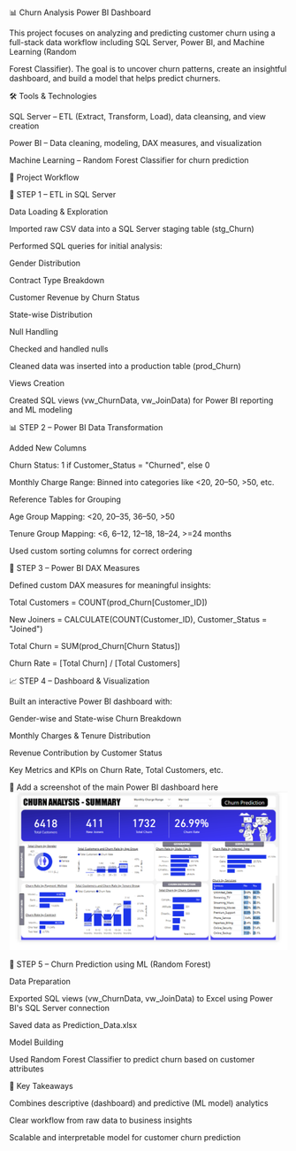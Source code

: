 📊 Churn Analysis Power BI Dashboard


This project focuses on analyzing and predicting customer churn using a full-stack data workflow including SQL Server, Power BI, and Machine Learning (Random 

Forest Classifier). The goal is to uncover churn patterns, create an insightful dashboard, and build a model that helps predict churners.


🛠️ Tools & Technologies

SQL Server – ETL (Extract, Transform, Load), data cleansing, and view creation

Power BI – Data cleaning, modeling, DAX measures, and visualization

Machine Learning – Random Forest Classifier for churn prediction


🚀 Project Workflow

📍 STEP 1 – ETL in SQL Server

Data Loading & Exploration

Imported raw CSV data into a SQL Server staging table (stg_Churn)

Performed SQL queries for initial analysis:

Gender Distribution

Contract Type Breakdown

Customer Revenue by Churn Status

State-wise Distribution

Null Handling

Checked and handled nulls

Cleaned data was inserted into a production table (prod_Churn)

Views Creation

Created SQL views (vw_ChurnData, vw_JoinData) for Power BI reporting and ML modeling


📊 STEP 2 – Power BI Data Transformation

Added New Columns

Churn Status: 1 if Customer_Status = "Churned", else 0

Monthly Charge Range: Binned into categories like <20, 20–50, >50, etc.

Reference Tables for Grouping

Age Group Mapping: <20, 20–35, 36–50, >50

Tenure Group Mapping: <6, 6–12, 12–18, 18–24, >=24 months

Used custom sorting columns for correct ordering



📐 STEP 3 – Power BI DAX Measures

Defined custom DAX measures for meaningful insights:

Total Customers = COUNT(prod_Churn[Customer_ID])

New Joiners = CALCULATE(COUNT(Customer_ID), Customer_Status = "Joined")

Total Churn = SUM(prod_Churn[Churn Status])

Churn Rate = [Total Churn] / [Total Customers]


📈 STEP 4 – Dashboard & Visualization

Built an interactive Power BI dashboard with:

Gender-wise and State-wise Churn Breakdown

Monthly Charges & Tenure Distribution

Revenue Contribution by Customer Status

Key Metrics and KPIs on Churn Rate, Total Customers, etc.

📸 Add a screenshot of the main Power BI dashboard here
![Dashboard View](https://github.com/BhartiGangwar/Churn-Analysis-Power-BI-Dashboard/blob/main/DemoScreenshot.png?raw=true)


🤖 STEP 5 – Churn Prediction using ML (Random Forest)

Data Preparation

Exported SQL views (vw_ChurnData, vw_JoinData) to Excel using Power BI's SQL Server connection

Saved data as Prediction_Data.xlsx

Model Building

Used Random Forest Classifier to predict churn based on customer attributes

📌 Key Takeaways

Combines descriptive (dashboard) and predictive (ML model) analytics

Clear workflow from raw data to business insights

Scalable and interpretable model for customer churn prediction











    












